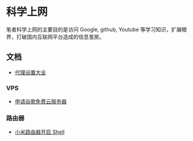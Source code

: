 # 科学上网

笔者科学上网的主要目的是访问 Google, github, Youtube 等学习知识，扩展眼界，打破国内互联网平台造成的信息茧房。


## 文档
- [代理设置大全](proxy.md)
### VPS 
- [申请谷歌免费云服务器](https://qileq.com/article/202205160001/)

### 路由器
- [小米路由器开启 Shell](https://qileq.com/article/202208210002/)
